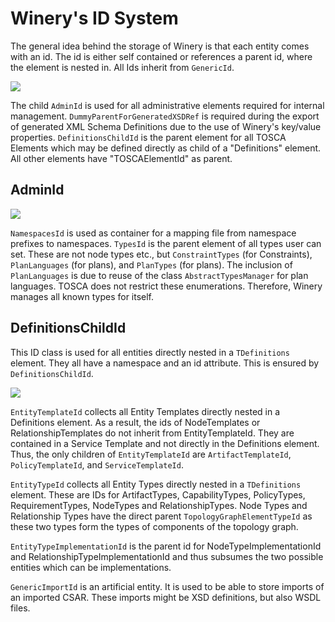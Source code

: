 <!---~~~~~~~~~~~~~~~~~~~~~~~~~~~~~~~~~~~~~~~~~~~~~~~~~~~~~~~~~~~~~~~~~~~~~~~~~~~
  ~ Copyright (c) 2020 Contributors to the Eclipse Foundation
  ~
  ~ See the NOTICE file(s) distributed with this work for additional
  ~ information regarding copyright ownership.
  ~
  ~ This program and the accompanying materials are made available under the
  ~ terms of the Eclipse Public License 2.0 which is available at
  ~ http://www.eclipse.org/legal/epl-2.0, or the Apache Software License 2.0
  ~ which is available at https://www.apache.org/licenses/LICENSE-2.0.
  ~
  ~ SPDX-License-Identifier: EPL-2.0 OR Apache-2.0
  ~~~~~~~~~~~~~~~~~~~~~~~~~~~~~~~~~~~~~~~~~~~~~~~~~~~~~~~~~~~~~~~~~~~~~~~~~~~~-->


# Winery's ID System

The general idea behind the storage of Winery is that each entity comes with an id.
The id is either self contained or references a parent id, where the element is nested in.
All Ids inherit from `GenericId`.

![](figures/GenericIdHierarchy.png)  

The child `AdminId` is used for all administrative elements required for internal management.
`DummyParentForGeneratedXSDRef` is required during the export of generated XML Schema Definitions due to the use of Winery's key/value properties.
`DefinitionsChildId` is the parent element for all TOSCA Elements which may be defined directly as child of a "Definitions" element.
All other elements have "TOSCAElementId" as parent.

## AdminId

![](figures/AdminIdHierarchy.png)

`NamespacesId` is used as container for a mapping file from namespace prefixes to namespaces. 
`TypesId` is the parent element of all types user can set.
These are not node types etc., but `ConstraintTypes` (for Constraints), `PlanLanguages` (for plans), and `PlanTypes` (for plans).
The inclusion of `PlanLanguages` is due to reuse of the class `AbstractTypesManager` for plan languages.
TOSCA does not restrict these enumerations.
Therefore, Winery manages all known types for itself.

## DefinitionsChildId

This ID class is used for all entities directly nested in a `TDefinitions` element.
They all have a namespace and an id attribute.
This is ensured by `DefinitionsChildId`.

![](figures/ComponentIdHierarchy.png)

`EntityTemplateId` collects all Entity Templates directly nested in a Definitions element.
As a result, the ids of NodeTemplates or RelationshipTemplates do not inherit from EntityTemplateId.
They are contained in a Service Template and not directly in the Definitions element.
Thus, the only children of `EntityTemplateId` are `ArtifactTemplateId`, `PolicyTemplateId`, and `ServiceTemplateId`.

`EntityTypeId` collects all Entity Types directly nested in a `TDefinitions` element.
These are IDs for ArtifactTypes, CapabilityTypes, PolicyTypes, RequirementTypes, NodeTypes and RelationshipTypes.
Node Types and Relationship Types have the direct parent `TopologyGraphElementTypeId` as these two types form the types of components of the topology graph.

`EntityTypeImplementationId` is the parent id for NodeTypeImplementationId and RelationshipTypeImplementationId and thus subsumes the two possible entities which can be implementations.

`GenericImportId` is an artificial entity.
It is used to be able to store imports of an imported CSAR.
These imports might be XSD definitions, but also WSDL files.
